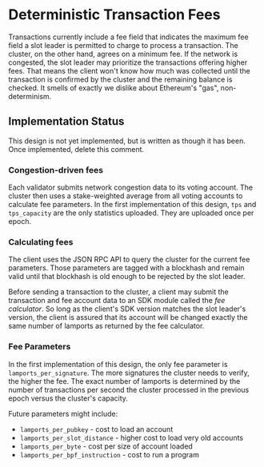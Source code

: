 # Deterministic Transaction Fees

Transactions currently include a fee field that indicates the maximum fee field
a slot leader is permitted to charge to process a transaction. The cluster, on
the other hand, agrees on a minimum fee. If the network is congested, the slot
leader may prioritize the transactions offering higher fees. That means the
client won't know how much was collected until the transaction is confirmed by
the cluster and the remaining balance is checked. It smells of exactly we
dislike about Ethereum's "gas", non-determinism.

## Implementation Status

This design is not yet implemented, but is written as though it has been.  Once
implemented, delete this comment.

### Congestion-driven fees

Each validator submits network congestion data to its voting account.  The
cluster then uses a stake-weighted average from all voting accounts to
calculate fee parameters. In the first implementation of this design, `tps` and
`tps_capacity` are the only statistics uploaded. They are uploaded once per
epoch.

### Calculating fees

The client uses the JSON RPC API to query the cluster for the current fee
parameters.  Those parameters are tagged with a blockhash and remain valid
until that blockhash is old enough to be rejected by the slot leader.

Before sending a transaction to the cluster, a client may submit the
transaction and fee account data to an SDK module called the *fee calculator*.
So long as the client's SDK version matches the slot leader's version, the
client is assured that its account will be changed exactly the same number of
lamports as returned by the fee calculator.

### Fee Parameters

In the first implementation of this design, the only fee parameter is
`lamports_per_signature`. The more signatures the cluster needs to verify, the
higher the fee. The exact number of lamports is determined by the number of
transactions per second the cluster processed in the previous epoch versus the
cluster's capacity.

Future parameters might include:

* `lamports_per_pubkey` - cost to load an account
* `lamports_per_slot_distance` - higher cost to load very old accounts
* `lamports_per_byte` - cost per size of account loaded
* `lamports_per_bpf_instruction` - cost to run a program
